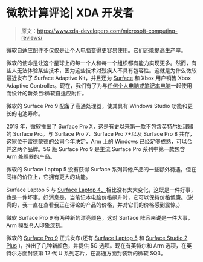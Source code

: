 # 微软计算评论| XDA 开发者

> 原文：<https://www.xda-developers.com/microsoft-computing-reviews/>

[](/microsoft-adaptive-accessories-review/)

微软自适应配件不仅仅是让个人电脑变得更容易使用。它们还能提高生产率。

微软的使命是让这个星球上的每一个人和每一个组织都有能力实现更多。然而，有些人无法体验某些技术，因为这些技术对残疾人不具有包容性。这就是为什么微软最近发布了 Surface Adaptive Kit，并且还为 [Surface](https://www.xda-developers.com/best-microsoft-surface-pcs/) 和 Xbox 用户销售 Xbox Adaptive Controller。现在，我们有了为与[任何个人电脑或笔记本电脑](https://www.xda-developers.com/best-laptops/)一起使用而设计的新条目:微软自适应附件。

[](/surface-pro-9-5g-review/)

微软的 Surface Pro 9 配备了高通处理器，使其具有 Windows Studio 功能和更长的电池寿命。

2019 年，微软推出了 Surface Pro X，这是有史以来第一款不包含英特尔处理器的 Surface Pro。与 Surface Pro 7、Surface Pro 7+以及 Surface Pro 8 共存，这家位于雷德蒙德的公司今年决定，Arm 上的 Windows 已经足够成熟，可以合并这两个品牌。5G 版 Surface Pro 9 是主流 Surface Pro 系列中第一款包含 Arm 处理器的产品。

[](/surface-laptop-5-review/)

微软的 Surface Laptop 5 没有获得 Surface 系列其他产品的一些额外待遇，但在同样的价位上，它拥有更大的功能。

Surface Laptop 5 与 [Surface Laptop 4、](http://xda-developers.com/microsoft-surface-laptop-4-review/)相比没有太大变化，这既是一件好事，也是一件坏事。好消息是，当笔记本电脑价格飙升时，它可以保持价格低廉。(说真的，我一直在查看我正在评论的产品的价格，并对它们的价格感到震惊。)

[](/hands-on-surface-pro-9/)

微软 Surface Pro 9 有两种新的漂亮颜色，这对 Surface 阵容来说是一件大事，Arm 模型令人印象深刻。

微软的 [Surface Pro 9](https://www.xda-developers.com/surface-pro-9/) 正式发布(还有 [Surface Laptop 5](https://www.xda-developers.com/surface-laptop-5/) 和 [Surface Studio 2 Plus](https://www.xda-developers.com/surface-studio-2-plus/) )，推出了几种新颜色，并提供 5G 选项。现在有英特尔和 Arm 选项，在英特尔方面封装第 12 代 U 系列芯片，在高通方面封装新的微软 SQ3。